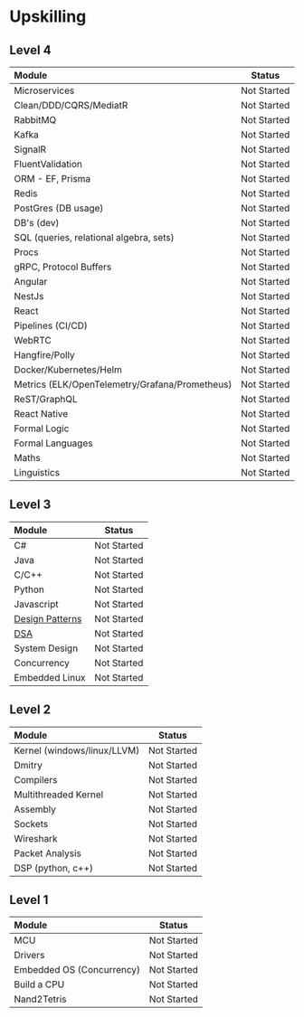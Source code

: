 # Upskilling

## Level 4
| Module              | Status |
| :---------------- | :------: |
| Microservices       |   Not Started   |
| Clean/DDD/CQRS/MediatR       |   Not Started   |
| RabbitMQ       |   Not Started   |
| Kafka       |   Not Started   |
| SignalR       |   Not Started   |
| FluentValidation       |   Not Started   |
| ORM - EF, Prisma       |   Not Started   |
| Redis       |   Not Started   |
| PostGres (DB usage)       |   Not Started   |
| DB's (dev)       |   Not Started   |
| SQL (queries, relational algebra, sets)       |   Not Started   |
| Procs       |   Not Started   |
| gRPC, Protocol Buffers       |   Not Started   |
| Angular       |   Not Started   |
| NestJs       |   Not Started   |
| React       |   Not Started   |
| Pipelines (CI/CD)       |   Not Started   |
| WebRTC       |   Not Started   |
| Hangfire/Polly       |   Not Started   |
| Docker/Kubernetes/Helm       |   Not Started   |
| Metrics (ELK/OpenTelemetry/Grafana/Prometheus)       |   Not Started   |
| ReST/GraphQL       |   Not Started   |
| React Native       |   Not Started   |
| Formal Logic       |   Not Started   |
| Formal Languages       |   Not Started   |
| Maths       |   Not Started   |
| Linguistics       |   Not Started   |

## Level 3
| Module              | Status |
| :---------------- | :------: |
| C#       |   Not Started   |
| Java       |   Not Started   |
| C/C++      |   Not Started   |
| Python      |   Not Started   |
| Javascript       |   Not Started   |
| [Design Patterns](https://github.com/vssGithub/DesignPatterns)     |   Not Started   |
| [DSA](https://github.com/vssGithub/DSA)       |   Not Started   |
| System Design       |   Not Started   |
| Concurrency       |   Not Started   |
| Embedded Linux       |   Not Started   |


## Level 2
| Module              | Status |
| :---------------- | :------: |
| Kernel (windows/linux/LLVM)       |   Not Started   |
| Dmitry           |   Not Started    |
| Compilers   |  Not Started    |
| Multithreaded Kernel |  Not Started    |
| Assembly |  Not Started    |
| Sockets |  Not Started    |
| Wireshark |  Not Started    |
| Packet Analysis |  Not Started    |
| DSP (python, c++) |  Not Started    |

## Level 1
| Module              | Status |
| :---------------- | :------: |
| MCU       |   Not Started   |
| Drivers           |   Not Started    |
| Embedded OS (Concurrency)    |  Not Started    |
| Build a CPU |  Not Started    |
| Nand2Tetris |  Not Started    |